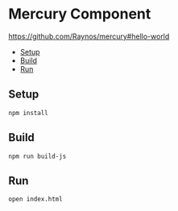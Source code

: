 # Mercury Component

https://github.com/Raynos/mercury#hello-world

* [Setup](#setup)
* [Build](#build)
* [Run](#run)

## Setup
    npm install

## Build
    npm run build-js

## Run
    open index.html
